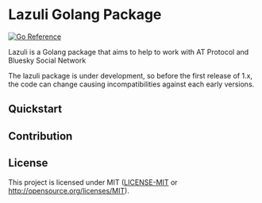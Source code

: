 # Lazuli Golang Package
[![Go Reference](https://pkg.go.dev/badge/github.com/augustoasilva/go-lazuli.svg)](https://pkg.go.dev/github.com/augustoasilva/go-lazuli)

Lazuli is a Golang package that aims to help to work with AT Protocol and Bluesky Social Network

The lazuli package is under development, so before the first release of 1.x, the code can change causing incompatibilities
against each early versions.

## Quickstart

[//]: # (TODO: create the quicksart section later)

## Contribution

[//]: # (TODO: create the contribution section later and with that the pull_request and issue timplates)

## License

This project is licensed under MIT  ([LICENSE-MIT](LICENSE) or http://opensource.org/licenses/MIT).
